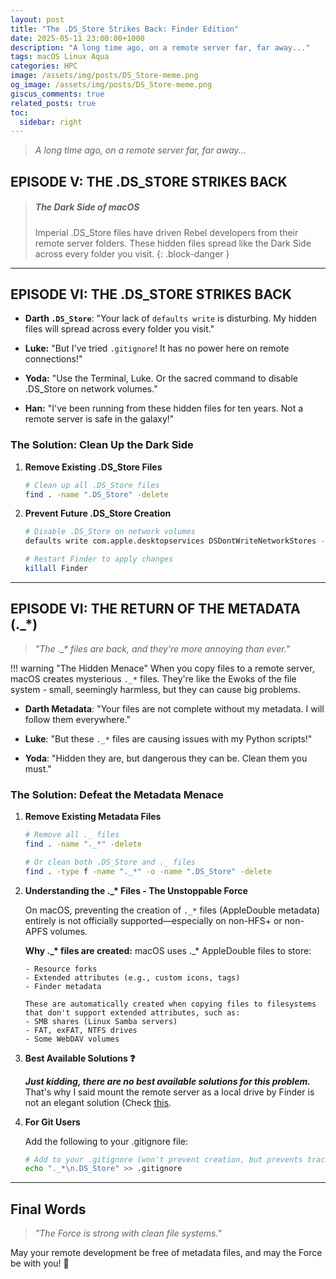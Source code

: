 ```yaml
---
layout: post
title: "The .DS_Store Strikes Back: Finder Edition"
date: 2025-05-11 23:00:00+1000
description: "A long time ago, on a remote server far, far away..."
tags: macOS Linux Aqua
categories: HPC
image: /assets/img/posts/DS_Store-meme.png
og_image: /assets/img/posts/DS_Store-meme.png
giscus_comments: true
related_posts: true
toc:
  sidebar: right
---
```


> _A long time ago, on a remote server far, far away..._

## EPISODE V: THE .DS_STORE STRIKES BACK

<!-- prettier-ignore -->
> ##### The Dark Side of macOS
>
> Imperial .DS_Store files have driven Rebel developers from their remote server folders. These hidden files spread like the Dark Side across every folder you visit.
{: .block-danger }

---

## EPISODE VI: THE .DS_STORE STRIKES BACK

- **Darth `.DS_Store`**: "Your lack of `defaults write` is disturbing. My hidden files will spread across every folder you visit."

- **Luke:** "But I've tried `.gitignore`! It has no power here on remote connections!"

- **Yoda:** "Use the Terminal, Luke. Or the sacred command to disable .DS_Store on network volumes."

- **Han:** "I've been running from these hidden files for ten years. Not a remote server is safe in the galaxy!"

### The Solution: Clean Up the Dark Side

1. **Remove Existing .DS_Store Files**

   ```bash
   # Clean up all .DS_Store files
   find . -name ".DS_Store" -delete
   ```

2. **Prevent Future .DS_Store Creation**

   ```bash
   # Disable .DS_Store on network volumes
   defaults write com.apple.desktopservices DSDontWriteNetworkStores -bool TRUE

   # Restart Finder to apply changes
   killall Finder
   ```

---

## EPISODE VI: THE RETURN OF THE METADATA (.\_\*)

> _"The .\_\* files are back, and they're more annoying than ever."_

!!! warning "The Hidden Menace"
When you copy files to a remote server, macOS creates mysterious `._*` files. They're like the Ewoks of the file system - small, seemingly harmless, but they can cause big problems.

- **Darth Metadata**: "Your files are not complete without my metadata. I will follow them everywhere."

- **Luke**: "But these `._*` files are causing issues with my Python scripts!"

- **Yoda**: "Hidden they are, but dangerous they can be. Clean them you must."

### The Solution: Defeat the Metadata Menace

1.  **Remove Existing Metadata Files**

    ```bash
    # Remove all ._ files
    find . -name "._*" -delete

    # Or clean both .DS_Store and ._ files
    find . -type f -name "._*" -o -name ".DS_Store" -delete
    ```

2.  **Understanding the .\_\* Files - The Unstoppable Force**

    On macOS, preventing the creation of `._*` files (AppleDouble metadata) entirely is not officially supported—especially on non-HFS+ or non-APFS volumes.

    **Why .\_\* files are created:**
    macOS uses .\_\* AppleDouble files to store:

        - Resource forks
        - Extended attributes (e.g., custom icons, tags)
        - Finder metadata

        These are automatically created when copying files to filesystems that don't support extended attributes, such as:
        - SMB shares (Linux Samba servers)
        - FAT, exFAT, NTFS drives
        - Some WebDAV volumes

3.  **Best Available Solutions :question:**

    **_Just kidding, there are no best available solutions for this problem._** That's why I said mount the remote server as a local drive by Finder is not an elegant solution (Check [this](/blog/2025/Surviving-without-VS-Code-Remote-SSH/#but--is-this-method-elegant).

4.  **For Git Users**

    Add the following to your .gitignore file:

    ```bash
    # Add to your .gitignore (won't prevent creation, but prevents tracking)
    echo "._*\n.DS_Store" >> .gitignore
    ```

---

## Final Words

> _"The Force is strong with clean file systems."_

May your remote development be free of metadata files, and may the Force be with you! 🚀
